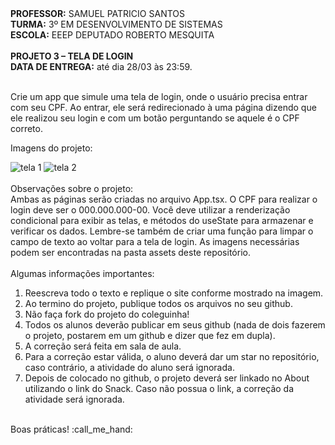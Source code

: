 <div>
    <strong>PROFESSOR:</strong> SAMUEL PATRICIO SANTOS<br>
    <strong>TURMA:</strong> 3º EM DESENVOLVIMENTO DE SISTEMAS<br>
    <strong>ESCOLA:</strong> EEEP DEPUTADO ROBERTO MESQUITA
</div><br>

<div>
    <strong>PROJETO 3 – TELA DE LOGIN</strong><br>
    <strong>DATA DE ENTREGA:</strong> até dia 28/03 às 23:59.
</div><br>

<div>
    <p>Crie um app que simule uma tela de login, onde o usuário precisa entrar com seu CPF. Ao entrar, ele será redirecionado à uma página dizendo que ele realizou seu login e com um botão perguntando se aquele é o CPF correto.</p>
    <p>Imagens do projeto:</p>
    <img src="https://i.imgur.com/QTtQ5pb.png" alt="tela 1">
    <img src="https://i.imgur.com/Ssa92oh.png" alt="tela 2">
</div><br>

<div>
  Observações sobre o projeto:<br>
  Ambas as páginas serão criadas no arquivo App.tsx. O CPF para realizar o login deve ser o 000.000.000-00. Você deve utilizar a renderização condicional para exibir as telas, e métodos do useState para armazenar e verificar os dados. Lembre-se também de criar uma função para limpar o campo de texto ao voltar para a tela de login. As imagens necessárias podem ser encontradas na pasta assets deste repositório.
  
</div><br>

<div>
    Algumas informações importantes:
    <ol>
        <li>Reescreva todo o texto e replique o site conforme mostrado na imagem.</li>
        <li>Ao termino do projeto, publique todos os arquivos no seu github.</li>
        <li>Não faça fork do projeto do coleguinha!</li>
        <li>Todos os alunos deverão publicar em seus github (nada de dois fazerem o projeto, postarem em um github e dizer que fez em dupla).</li>
        <li>A correção será feita em sala de aula.</li>
        <li>Para a correção estar válida, o aluno deverá dar um star no repositório, caso contrário, a atividade do aluno será ignorada.</li>
        <li>Depois de colocado no github, o projeto deverá ser linkado no About utilizando o link do Snack. Caso não possua o link, a correção da atividade será ignorada.</li>
    </ol> 
</div>
<br>
<div>
    Boas práticas! :call_me_hand:
</div>
